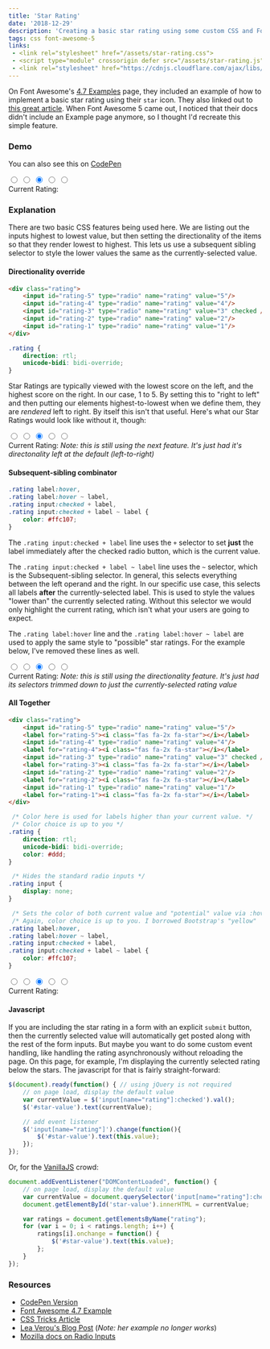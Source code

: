```yaml
---
title: 'Star Rating'
date: '2018-12-29'
description: 'Creating a basic star rating using some custom CSS and Font Awesome 5'
tags: css font-awesome-5
links:
 - <link rel="stylesheet" href="/assets/star-rating.css">
 - <script type="module" crossorigin defer src="/assets/star-rating.js"></script>
 - <link rel="stylesheet" href="https://cdnjs.cloudflare.com/ajax/libs/font-awesome/6.5.1/css/all.min.css" integrity="sha512-DTOQO9RWCH3ppGqcWaEA1BIZOC6xxalwEsw9c2QQeAIftl+Vegovlnee1c9QX4TctnWMn13TZye+giMm8e2LwA==" crossorigin="anonymous" referrerpolicy="no-referrer" />
---
```


On Font Awesome's [4.7 Examples](https://fontawesome.com/v4.7.0/examples/) page, they included an example of how to implement a basic star rating using their `star` icon. They also linked out to [this great article](https://css-tricks.com/star-ratings/). When Font Awesome 5 came out, I noticed that their docs didn't include an Example page anymore, so I thought I'd recreate this simple feature.

### Demo

You can also see this on [CodePen](https://codepen.io/pezmotion/pen/RQERdm)

<div class="rating" id="example-one">
    <input id="example-one-5" type="radio" name="example-one" value="5"/><label for="example-one-5"><i class="fas fa-2x fa-star"></i></label>
    <input id="example-one-4" type="radio" name="example-one" value="4"/><label for="example-one-4"><i class="fas fa-2x fa-star"></i></label>
    <input id="example-one-3" type="radio" name="example-one" value="3" checked /><label for="example-one-3"><i class="fas fa-2x fa-star"></i></label>
    <input id="example-one-2" type="radio" name="example-one" value="2"/><label for="example-one-2"><i class="fas fa-2x fa-star"></i></label>
    <input id="example-one-1" type="radio" name="example-one" value="1"/><label for="example-one-1"><i class="fas fa-2x fa-star"></i></label>
</div>
<div>
    Current Rating: <span id="example-one-value"></span>
</div>

### Explanation
There are two basic CSS features being used here. We are listing out the inputs highest to lowest value, but then setting the directionality of the items so that they render lowest to highest. This lets us use a subsequent sibling selector to style the lower values the same as the currently-selected value.

#### Directionality override
```html
<div class="rating">
    <input id="rating-5" type="radio" name="rating" value="5"/>
    <input id="rating-4" type="radio" name="rating" value="4"/>
    <input id="rating-3" type="radio" name="rating" value="3" checked />
    <input id="rating-2" type="radio" name="rating" value="2"/>
    <input id="rating-1" type="radio" name="rating" value="1"/>
</div>
```

```css
.rating {
    direction: rtl;
    unicode-bidi: bidi-override;
}
```

Star Ratings are typically viewed with the lowest score on the left, and the highest score on the right. In our case, 1 to 5. By setting this to "right to left" and then putting our elements highest-to-lowest when we define them, they are *rendered* left to right. By itself this isn't that useful. Here's what our Star Ratings would look like without it, though:

<div class="rating-ltr" id="example-two">
    <input id="example-two-5" type="radio" name="example-two" value="5"/><label for="example-two-5"><i class="fas fa-2x fa-star"></i></label>
    <input id="example-two-4" type="radio" name="example-two" value="4"/><label for="example-two-4"><i class="fas fa-2x fa-star"></i></label>
    <input id="example-two-3" type="radio" name="example-two" value="3" checked /><label for="example-two-3"><i class="fas fa-2x fa-star"></i></label>
    <input id="example-two-2" type="radio" name="example-two" value="2"/><label for="example-two-2"><i class="fas fa-2x fa-star"></i></label>
    <input id="example-two-1" type="radio" name="example-two" value="1"/><label for="example-two-1"><i class="fas fa-2x fa-star"></i></label>
</div>
<div>
    Current Rating: <span id="example-two-value"></span>
    <span class="text-muted"><em>Note: this is still using the next feature. It's just had it's directonality left at the default (left-to-right)</em></span>
</div>

#### Subsequent-sibling combinator
```css
.rating label:hover,
.rating label:hover ~ label,
.rating input:checked + label,
.rating input:checked + label ~ label {
    color: #ffc107;
}
```

The `.rating input:checked + label` line uses the `+` selector to set **just** the label immediately after the checked radio button, which is the current value.

The `.rating input:checked + label ~ label` line uses the `~` selector, which is the Subsequent-sibling selector. In general, this selects everything between the left operand and the right. In our specific use case, this selects all labels **after** the currently-selected label. This is used to style the values "lower than" the currently selected rating. Without this selector we would only highlight the current rating, which isn't what your users are going to expect.

The `.rating label:hover` line and the `.rating label:hover ~ label` are used to apply the same style to "possible" star ratings. For the example below, I've removed these lines as well.

<div class="rating-single" id="example-three">
    <input id="example-three-5" type="radio" name="example-three" value="5"/><label for="example-three-5"><i class="fas fa-2x fa-star"></i></label>
    <input id="example-three-4" type="radio" name="example-three" value="4"/><label for="example-three-4"><i class="fas fa-2x fa-star"></i></label>
    <input id="example-three-3" type="radio" name="example-three" value="3" checked /><label for="example-three-3"><i class="fas fa-2x fa-star"></i></label>
    <input id="example-three-2" type="radio" name="example-three" value="2"/><label for="example-three-2"><i class="fas fa-2x fa-star"></i></label>
    <input id="example-three-1" type="radio" name="example-three" value="1"/><label for="example-three-1"><i class="fas fa-2x fa-star"></i></label>
</div>
<div>
    Current Rating: <span id="example-three-value"></span>
    <span class="text-muted"><em>Note: this is still using the directionality feature. It's just had its selectors trimmed down to just the currently-selected rating value</em></span>
</div>

#### All Together
```html
<div class="rating">
    <input id="rating-5" type="radio" name="rating" value="5"/>
    <label for="rating-5"><i class="fas fa-2x fa-star"></i></label>
    <input id="rating-4" type="radio" name="rating" value="4"/>
    <label for="rating-4"><i class="fas fa-2x fa-star"></i></label>
    <input id="rating-3" type="radio" name="rating" value="3" checked />
    <label for="rating-3"><i class="fas fa-2x fa-star"></i></label>
    <input id="rating-2" type="radio" name="rating" value="2"/>
    <label for="rating-2"><i class="fas fa-2x fa-star"></i></label>
    <input id="rating-1" type="radio" name="rating" value="1"/>
    <label for="rating-1"><i class="fas fa-2x fa-star"></i></label>
</div>
```

```css
 /* Color here is used for labels higher than your current value. */
 /* Color choice is up to you */
.rating {
    direction: rtl;
    unicode-bidi: bidi-override;
    color: #ddd;
}

 /* Hides the standard radio inputs */
.rating input {
    display: none;
}

 /* Sets the color of both current value and "potential" value via :hover */
 /* Again, color choice is up to you. I borrowed Bootstrap's "yellow"     */
.rating label:hover,
.rating label:hover ~ label,
.rating input:checked + label,
.rating input:checked + label ~ label {
    color: #ffc107;
}
```

<div class="rating" id="example-four">
    <input id="example-four-5" type="radio" name="example-four" value="5"/><label for="example-four-5"><i class="fas fa-2x fa-star"></i></label>
    <input id="example-four-4" type="radio" name="example-four" value="4"/><label for="example-four-4"><i class="fas fa-2x fa-star"></i></label>
    <input id="example-four-3" type="radio" name="example-four" value="3" checked /><label for="example-four-3"><i class="fas fa-2x fa-star"></i></label>
    <input id="example-four-2" type="radio" name="example-four" value="2"/><label for="example-four-2"><i class="fas fa-2x fa-star"></i></label>
    <input id="example-four-1" type="radio" name="example-four" value="1"/><label for="example-four-1"><i class="fas fa-2x fa-star"></i></label>
</div>
<div>
    Current Rating: <span id="example-four-value"></span>
</div>

#### Javascript
If you are including the star rating in a form with an explicit `submit` button, then the currently selected value will automatically get posted along with the rest of the form inputs.  But maybe you want to do some custom event handling, like handling the rating asynchronously without reloading the page. On this page, for example, I'm displaying the currently selected rating below the stars. The javascript for that is fairly straight-forward:

```javascript
$(document).ready(function() { // using jQuery is not required
    // on page load, display the default value
    var currentValue = $('input[name="rating"]:checked').val();
    $('#star-value').text(currentValue);

    // add event listener 
    $('input[name="rating"]').change(function(){
        $('#star-value').text(this.value);
    });
});
```

Or, for the [VanillaJS](http://vanilla-js.com/) crowd:
```javascript
document.addEventListener("DOMContentLoaded", function() {
    // on page load, display the default value
    var currentValue = document.querySelector('input[name="rating"]:checked').value;
    document.getElementById('star-value').innerHTML = currentValue;

    var ratings = document.getElementsByName("rating");
    for (var i = 0; i < ratings.length; i++) {
        ratings[i].onchange = function() {
            $('#star-value').text(this.value);
        };
    }
});
```

### Resources
* [CodePen Version](https://codepen.io/pezmotion/pen/RQERdm)
* [Font Awesome 4.7 Example](https://fontawesome.com/v4.7.0/examples/#custom)
* [CSS Tricks Article](https://css-tricks.com/star-ratings/)
* [Lea Verou's Blog Post](http://lea.verou.me/2011/08/accessible-star-rating-widget-with-pure-css/) (*Note: her example no longer works*)
* [Mozilla docs on Radio Inputs](https://developer.mozilla.org/en-US/docs/Web/HTML/Element/input/radio)
